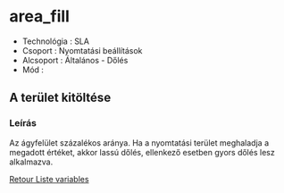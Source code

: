 # area_fill

* Technológia : SLA
* Csoport :  Nyomtatási beállítások
* Alcsoport :  Általános - Dőlés
* Mód :

## A terület kitöltése

### Leírás

Az ágyfelület százalékos aránya.
Ha a nyomtatási terület meghaladja a megadott értéket, akkor lassú dőlés, ellenkező esetben gyors dőlés lesz alkalmazva.


[Retour Liste variables](variable_list.md)